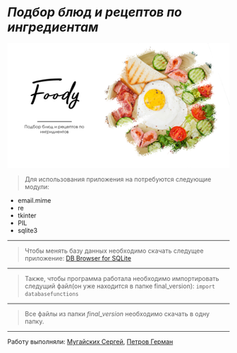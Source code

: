 # _Подбор блюд и рецептов по ингредиентам_
![](Foody.png)
>Для использования приложения на потребуются следующие модули: 
* email.mime
* re
* tkinter 
* PIL
* sqlite3
---
>Чтобы менять базу данных необходимо скачать следущее приложение:
    [DB Browser for SQLite](https://sqlitebrowser.org)
---
>Также, чтобы программа работала необходимо импортировать следущий файл(он уже находится в папке final_version):
    ```
    import databasefunctions
    ```
---
>Все файлы из папки _final_version_ необходимо скачать в одну папку.
---
Работу выполняли: [Мугайских Сергей](https://rating.unecon.ru/stud_cd.php?stud=603670), [Петров Герман](https://rating.unecon.ru/stud_cd.php?stud=591053)
